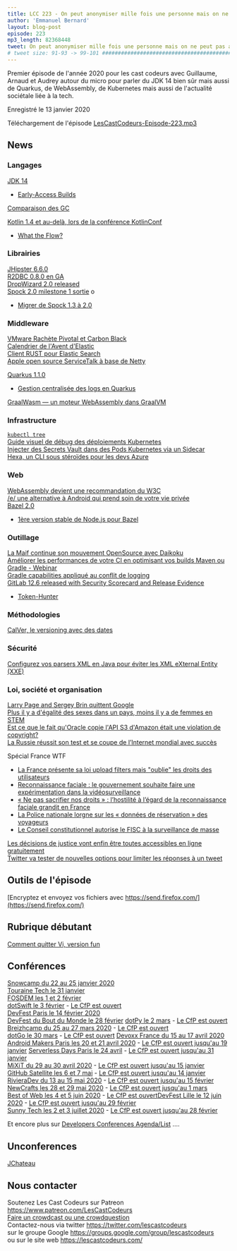 ```yaml
---
title: LCC 223 - On peut anonymiser mille fois une personne mais on ne peut pas anonymiser une fois mille personnes
author: 'Emmanuel Bernard'
layout: blog-post
episode: 223
mp3_length: 82368448
tweet: On peut anonymiser mille fois une personne mais on ne peut pas anonymiser une fois mille personnes. #Reactive #WASM #K8S #SurveillanceDeMasse
# tweet size: 91-93 -> 99-101 #######################################################################
---
```

Premier épisode de l'année 2020 pour les cast codeurs avec Guillaume, Arnaud et Audrey autour du micro pour parler du JDK 14 bien sûr mais aussi de Quarkus, de WebAssembly, de Kubernetes mais aussi de l'actualité sociétale liée à la tech.

Enregistré le 13 janvier 2020

Téléchargement de l'épisode [LesCastCodeurs-Episode-223.mp3](https://traffic.libsyn.com/lescastcodeurs/LesCastCodeurs-Episode-223.mp3)

## News

### Langages

[JDK 14](https://openjdk.java.net/projects/jdk/14/)  

* [Early-Access Builds](https://jdk.java.net/14/)  

[Comparaison des GC](https://ionutbalosin.com/2019/12/jvm-garbage-collectors-benchmarks-report-19-12/)  

[Kotlin 1.4 et au-delà, lors de la conférence KotlinConf](https://blog.jetbrains.com/kotlin/2019/12/what-to-expect-in-kotlin-1-4-and-beyond/)  

* [What the Flow?](https://medium.com/@shelbyc0hen/what-the-flow-c707da1c3903)  

### Librairies

[JHipster 6.6.0](https://www.jhipster.tech/2019/12/22/jhipster-release-6.6.0.html)  
[R2DBC 0.8.0 en GA](https://r2dbc.io/2019/12/02/r2dbc-0-8-0-goes-ga)  
[DropWizard 2.0 released](https://github.com/dropwizard/dropwizard/releases/tag/v2.0.0)  
[Spock 2.0 milestone 1 sortie](http://spockframework.org/spock/docs/2.0-M1/all_in_one.html#_2_0_m1_31_12_2019)  o

* [Migrer de Spock 1.3 à 2.0](https://solidsoft.wordpress.com/2020/01/02/migrating-spock-1-3-tests-to-spock-2-0/)  

### Middleware

[VMware Rachète Pivotal et Carbon Black](https://www.lemondeinformatique.fr/actualites/lire-vmware-debourse-4-8-md$-pour-racheter-pivotal-et-carbon-black-76208.html)  
[Calendrier de l'Avent d'Elastic](https://www.elastic.co/fr/blog/elastic-advent-calendar-2019-week-four)  
[Client RUST pour Elastic Search](https://www.elastic.co/fr/blog/rust-client-for-elasticsearch-alpha-release)  
[Apple open source ServiceTalk à base de Netty](https://www.infoq.com/news/2019/12/apple-opensources-servicetalk/)  

[Quarkus 1.1.0](https://quarkus.io/blog/quarkus-1-1-0-final-released/)  

* [Gestion centralisée des logs en Quarkus](https://quarkus.io/guides/centralized-log-management)  

[GraalWasm — un moteur WebAssembly dans GraalVM](https://medium.com/graalvm/announcing-graalwasm-a-webassembly-engine-in-graalvm-25cd0400a7f2)  

### Infrastructure

[`kubectl tree`](https://github.com/ahmetb/kubectl-tree)  
[Guide visuel de débug des déploiements Kubernetes](https://learnk8s.io/troubleshooting-deployments)  
[Injecter des Secrets Vault dans des Pods Kubernetes via un Sidecar](https://www.hashicorp.com/blog/injecting-vault-secrets-into-kubernetes-pods-via-a-sidecar/)  
[Hexa, un CLI sous stéroïdes pour les devs Azure](https://hexa.run/)  

### Web

[WebAssembly devient une recommandation du W3C](https://www.w3.org/2019/12/pressrelease-wasm-rec.html.en)  
[/e/ une alternative à Android qui prend soin de votre vie privée](https://www.lemonde.fr/pixels/article/2019/12/02/gael-duval-l-adepte-de-linux-qui-veut-liberer-les-smartphones_6021357_4408996.html)  
[Bazel 2.0](https://blog.bazel.build/2019/12/19/bazel-2.0.html)  

* [1ère version stable de Node.js pour Bazel](https://github.com/bazelbuild/rules_nodejs/releases/tag/1.0.0)  

### Outillage

[La Maif continue son mouvement OpenSource avec Daikoku](https://medium.com/oss-by-maif/ossbymaif-bienvenue-%C3%A0-daikoku-b05d15ae9830)  
[Améliorer les performances de votre CI en optimisant vos builds Maven ou Gradle - Webinar](https://gradle.com/blog/improve-ci-performance-by-optimizing-maven-and-gradle-builds/)  
[Gradle capabilities appliqué au conflit de logging](https://blog.gradle.org/addressing-logging-complexity-capabilities)  
[GitLab 12.6 released with Security Scorecard and Release Evidence](https://about.gitlab.com/blog/2019/12/22/gitlab-12-6-released/)
* [Token-Hunter](https://about.gitlab.com/blog/2019/12/20/introducing-token-hunter/)  

### Méthodologies

[CalVer, le versioning avec des dates](https://calver.org/)  

### Sécurité

[Configurez vos parsers XML en Java pour éviter les XML eXternal Entity (XXE)](https://dev.to/brianverm/configure-your-java-xml-parsers-to-prevent-xxe-213c)   

### Loi, société et organisation

[Larry Page and Sergey Brin quittent Google](https://blog.google/inside-google/alphabet/letter-from-larry-and-sergey/)  
[Plus il y a d'égalité des sexes dans un pays, moins il y a de femmes en STEM](https://www.theatlantic.com/science/archive/2018/02/the-more-gender-equality-the-fewer-women-in-stem/553592/)  
[Est ce que le fait qu'Oracle copie l'API S3 d'Amazon était une violation de copyright?](https://arstechnica.com/tech-policy/2020/01/oracle-copied-amazons-api-was-that-copyright-infringement/)  
[La Russie réussit son test et se coupe de l’Internet mondial avec succès](https://www.presse-citron.net/la-russie-reussit-son-test-et-se-coupe-de-linternet-mondial-avec-succes/)  

Spécial France WTF

* [La France présente sa loi upload filters mais "oublie" les droits des utilisateurs](https://juliareda.eu/2019/12/french_uploadfilter_law/)  
* [Reconnaissance faciale : le gouvernement souhaite faire une expérimentation dans la vidéosurveillance](https://www.lesechos.fr/tech-medias/hightech/reconnaissance-faciale-le-gouvernement-souhaite-faire-une-experimentation-dans-la-videosurveillance-1158819)  
* [« Ne pas sacrifier nos droits » : l’hostilité à l’égard de la reconnaissance faciale grandit en France](https://www.numerama.com/politique/594746-ne-pas-sacrifier-nos-droits-lhostilite-a-legard-de-la-reconnaissance-faciale-grandit-en-france.html)  
* [La Police nationale lorgne sur les « données de réservation » des voyageurs](https://www.nextinpact.com/news/108540-la-police-nationale-lorgne-sur-donnees-reservation-voyageurs.htm) 
* [Le Conseil constitutionnel autorise le FISC à la surveillance de masse](https://www.laquadrature.net/2019/12/30/le-conseil-constitutionnel-autorise-le-fisc-a-la-surveillance-de-masse/)  

[Les décisions de justice vont enfin être toutes accessibles en ligne gratuitement](https://www.numerama.com/politique/592810-les-decisions-de-justice-vont-enfin-etre-toutes-accessibles-en-ligne-gratuitement.html)  
[Twitter va tester de nouvelles options pour limiter les réponses à un tweet](https://www.theverge.com/2020/1/8/21056856/twitter-replies-limit-option-compose-screen-beta-app-features-new-ces-2020)  

## Outils de l'épisode

[Encryptez et envoyez vos fichiers avec https://send.firefox.com/](https://send.firefox.com/)  

## Rubrique débutant

[Comment quitter Vi, version fun](https://github.com/hakluke/how-to-exit-vim/blob/master/README.md)  

## Conférences

[Snowcamp du 22 au 25 janvier 2020](https://snowcamp.io/fr/)  
[Touraine Tech le 31 janvier](https://touraine.tech/)     
[FOSDEM les 1 et 2 février](https://fosdem.org/2020/)     
[dotSwift le 3 février](https://www.dotswift.io/) - [Le CfP est ouvert](https://www.dotconferences.com/cfp)     
[DevFest Paris le 14 février 2020](https://devfest.gdgparis.com/)  
[DevFest du Bout du Monde le 28 février](https://devfest.duboutdumonde.bzh/)
[dotPy le 2 mars](https://www.dotpy.io/) - [Le CfP est ouvert](https://www.dotconferences.com/cfp)
[Breizhcamp du 25 au 27 mars 2020](https://www.breizhcamp.org/) - [Le CfP est ouvert](https://breizhcamp.cfp.io)   
[dotGo le 30 mars](https://www.dotgo.eu/) - [Le CfP est ouvert](https://www.dotconferences.com/cfp)
[Devoxx France du 15 au 17 avril 2020](https://www.devoxx.fr/)  
[Android Makers Paris les 20 et 21 avril 2020](https://androidmakers.fr/) - [Le CfP est ouvert jusqu'au 19 janvier](https://sessionize.com/android-makers-paris-2020/)
[Serverless Days Paris le 24 avril](https://paris.serverlessdays.io/en/) - [Le CfP est ouvert jusqu'au 31 janvier](https://www.papercall.io/serverlessdaysparis2020)  
[MiXiT du 29 au 30 avril 2020](https://mixitconf.org/) - [Le CfP est ouvert jusqu'au 15 janvier](https://www.papercall.io/mixit20)  
[GitHub Satellite les 6 et 7 mai](https://githubsatellite.com/) - [Le CfP est ouvert jusqu'au 14 janvier](https://github.submittable.com/submit/130873/github-satellite-2020-call-for-proposals)   
[RivieraDev du 13 au 15 mai 2020](https://rivieradev.fr/) - [Le CfP est ouvert jusqu'au 15 février](https://conference-hall.io/public/event/93yz1UrcsugPKYsoxJjL)   
[NewCrafts les 28 et 29 mai 2020](http://ncrafts.io/) - [Le CfP est ouvert jusqu'au 1 mars](https://sessionize.com/newcrafts-paris-2020/)   
[Best of Web les 4 et 5 juin 2020](http://bestofweb.paris/) - [Le CfP est ouvert](https://checkout.eventlama.com/#/events/best-of-web-2020/cfp)[DevFest Lille le 12 juin 2020](https://devfest.gdglille.org/) - [Le CfP est ouvert jusqu'au 29 février](https://conference-hall.io/public/event/4o1awYXIRayhu3vmOmiQ)   
[Sunny Tech les 2 et 3 juillet 2020](https://sunny-tech.io/) - [Le CfP est ouvert jusqu'au 28 février](https://conference-hall.io/public/event/g1Yq1ZsPoPUy8R7C8SXc)   

Et encore plus sur [Developers Conferences Agenda/List](https://github.com/scraly/developers-conferences-agenda/blob/master/README.md) ....   

## Unconferences

[JChateau](https://www.jchateau.org/)  

## Nous contacter

Soutenez Les Cast Codeurs sur Patreon <https://www.patreon.com/LesCastCodeurs>  
[Faire un crowdcast ou une crowdquestion](https://lescastcodeurs.com/crowdcasting/)  
Contactez-nous via twitter <https://twitter.com/lescastcodeurs>  
sur le groupe Google <https://groups.google.com/group/lescastcodeurs>  
ou sur le site web <https://lescastcodeurs.com/>
